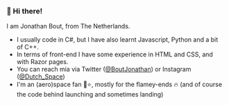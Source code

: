 ### 👋 Hi there!
I am Jonathan Bout, from The Netherlands.
- I usually code in C#, but I have also learnt Javascript, Python and a bit of C++.
- In terms of front-end I have some experience in HTML and CSS, and with Razor pages.
- You can reach mia via Twitter ([@BoutJonathan](https://twitter.com/BoutJonathan)) or Instagram ([@Dutch_Space](https://www.instagram.com/dutch_space/))
- I'm an (aero)space fan :rocket::star:, mostly for the flamey-ends :fire: (and of course the code behind launching and sometimes landing) 

<!---
DutchAerospace/DutchAerospace is a ✨ special ✨ repository because its `README.md` (this file) appears on your GitHub profile.
You can click the Preview link to take a look at your changes.
--->
